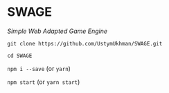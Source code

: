 # SWAGE #

*Simple Web Adapted Game Engine*

``git clone https://github.com/UstymUkhman/SWAGE.git``

``cd SWAGE``

``npm i --save`` (or ``yarn``)

``npm start`` (or ``yarn start``)
